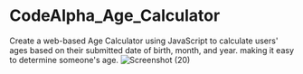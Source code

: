 # CodeAlpha_Age_Calculator
Create a web-based Age Calculator using JavaScript to calculate users' ages based on their submitted date of birth, month, and year. making it easy to determine someone's age.
![Screenshot (20)](https://github.com/Reeti0210/CodeAlpha_Age_Calculator/assets/92968544/0e7af5a6-93f8-434b-b0b0-8e08eefac16e)
